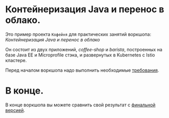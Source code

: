 # Контейнеризация Java и перенос в облако.

Это пример проекта `Кофейня` для практических занятий воркшопа: *Контейнеризация Java и перенос в облако*

Он состоит из двух приложений, *coffee-shop* и *barista*, построенных на базе Java EE и Microprofile стэка, и развернутых в Kubernetes с Istio кластере. 

Перед началом воркшопа надо выполнить необходимые [требования](workshop/00-prerequisites.md).


# В конце.

В конце воркшопа вы можете сравнить свой результат с [финальной версией](https://github.com/albert-haliulov/cloud-native-workshop-02-2020/tree/finish).
